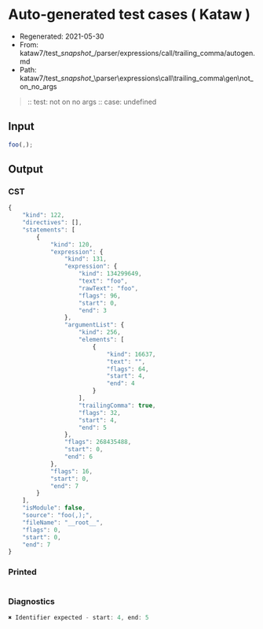 # Auto-generated test cases ( Kataw )
- Regenerated: 2021-05-30
- From: kataw7/test\__snapshot__/parser/expressions/call/trailing_comma/autogen.md
- Path: kataw7/test\__snapshot__\parser\expressions\call\trailing_comma\gen\not_on_no_args
> :: test: not on no args
> :: case: undefined
## Input

`````js
foo(,);
`````
## Output

### CST

```javascript
{
    "kind": 122,
    "directives": [],
    "statements": [
        {
            "kind": 120,
            "expression": {
                "kind": 131,
                "expression": {
                    "kind": 134299649,
                    "text": "foo",
                    "rawText": "foo",
                    "flags": 96,
                    "start": 0,
                    "end": 3
                },
                "argumentList": {
                    "kind": 256,
                    "elements": [
                        {
                            "kind": 16637,
                            "text": "",
                            "flags": 64,
                            "start": 4,
                            "end": 4
                        }
                    ],
                    "trailingComma": true,
                    "flags": 32,
                    "start": 4,
                    "end": 5
                },
                "flags": 268435488,
                "start": 0,
                "end": 6
            },
            "flags": 16,
            "start": 0,
            "end": 7
        }
    ],
    "isModule": false,
    "source": "foo(,);",
    "fileName": "__root__",
    "flags": 0,
    "start": 0,
    "end": 7
}
```

### Printed

```javascript

```

### Diagnostics

```javascript
✖ Identifier expected - start: 4, end: 5

```

